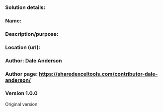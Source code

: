 ### Solution details: 

### Name: 
### Description/purpose: 
>

### Location (url):  

### Author: Dale Anderson
### Author page: https://sharedexceltools.com/contributor-dale-anderson/

### Version 1.0.0
Original version